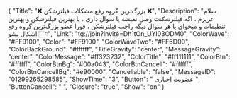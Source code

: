 {
"Title": "❌   بزرگ‌ترین گروه رفع مشکلات فیلترشکن   ❌",
"Description": "سلام عزیزم ، اگه فیلترشکنت وصل نمیشه یا سوال داری ، یا بهترین فیلترشکن و بهترین تنظیمات و میخوای یا هر سوال دیگه راجب فیلترشکن ، فورا عضو بزرگ‌ترین گروه رفع اشکال بشو 👇🏻",
"Link": "tg://join?invite=Dh1tOn_UYl03ODM0",
"ColorWave": "#FF9100",
"Color": "#FF9100",
"ColorWaveTwo": "#FF6D00",
"ColorBackGround": "#ffffff",
"TitleGravity": "center",
"MessageGravity": "center",
"ColorMessage": "#ff323232",
"ColorTitle": "#ff111111",
"ColorBtn": "#ffffff",
"ColorBtnBg": "#00a043",
"ColorBtnCancell": "#ffffff",
"ColorBtnCancellBg": "#e90000",
"Cancellable": "false",
"MessageID": "01299265298585",
"ShowTime": "3",
"Button": " عضویت اجباری ",
"ButtonCancell": " ",
"Closure": "true",
"Show": "on"
}
